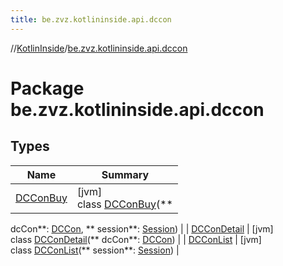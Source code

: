 ```yaml
---
title: be.zvz.kotlininside.api.dccon
---
```

//[KotlinInside](../../index.html)/[be.zvz.kotlininside.api.dccon](index.html)



# Package be.zvz.kotlininside.api.dccon

## Types

| Name | Summary |
|---|---|
| [DCConBuy](-d-c-con-buy/index.html) | [jvm]<br>class [DCConBuy](-d-c-con-buy/index.html)(**
dcCon**: [DCCon](../be.zvz.kotlininside.api.type/-d-c-con/index.html), **
session**: [Session](../be.zvz.kotlininside.session/-session/index.html)) |
| [DCConDetail](-d-c-con-detail/index.html) | [jvm]<br>class [DCConDetail](-d-c-con-detail/index.html)(**
dcCon**: [DCCon](../be.zvz.kotlininside.api.type/-d-c-con/index.html)) |
| [DCConList](-d-c-con-list/index.html) | [jvm]<br>class [DCConList](-d-c-con-list/index.html)(**
session**: [Session](../be.zvz.kotlininside.session/-session/index.html)) |

